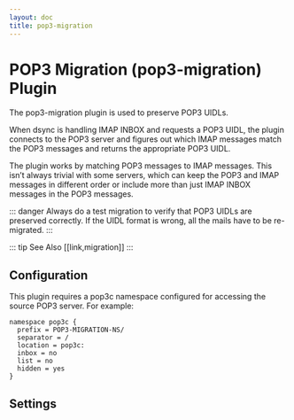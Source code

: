 ```yaml
---
layout: doc
title: pop3-migration
---
```


# POP3 Migration (pop3-migration) Plugin

The pop3-migration plugin is used to preserve POP3 UIDLs.

When dsync is handling IMAP INBOX and requests a POP3 UIDL, the plugin
connects to the POP3 server and figures out which IMAP messages match
the POP3 messages and returns the appropriate POP3 UIDL.

The plugin works by matching POP3 messages to IMAP messages. This isn’t
always trivial with some servers, which can keep the POP3 and IMAP messages
in different order or include more than just IMAP INBOX messages in the
POP3 messages.

::: danger
Always do a test migration to verify that POP3 UIDLs are preserved
correctly. If the UIDL format is wrong, all the mails have to be re-migrated.
:::

::: tip See Also
[[link,migration]]
:::

## Configuration

This plugin requires a pop3c namespace configured for accessing the source
POP3 server. For example:

```[dovecot.conf]
namespace pop3c {
  prefix = POP3-MIGRATION-NS/
  separator = /
  location = pop3c:
  inbox = no
  list = no
  hidden = yes
}
```

## Settings

<SettingsComponent plugin="pop3-migration" />
